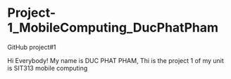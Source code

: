 # Project-1_MobileComputing_DucPhatPham
GitHub project#1

Hi Everybody!
My name is DUC PHAT PHAM, Thi is the project 1 of my unit is SIT313 mobile computing
